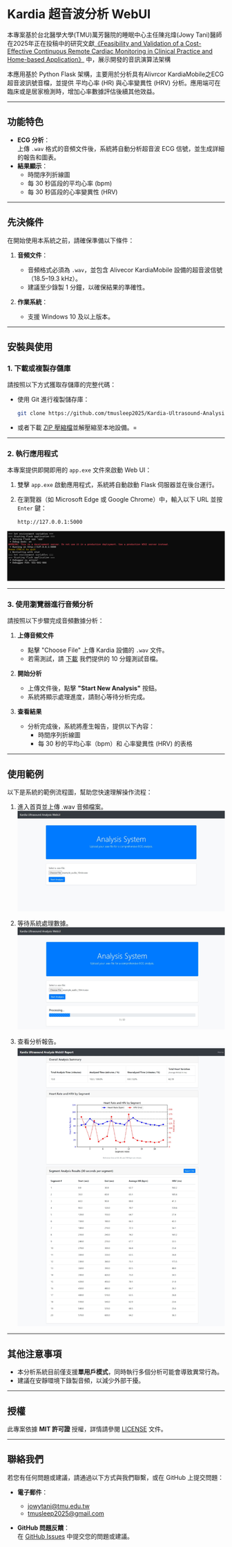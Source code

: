 # Kardia 超音波分析 WebUI

本專案基於台北醫學大學(TMU)萬芳醫院的睡眠中心主任陳兆煒(Jowy Tani)醫師在2025年正在投稿中的研究文獻[《Feasibility and Validation of a Cost-Effective Continuous Remote Cardiac Monitoring in Clinical Practice and Home-based Application》](#) 中，展示開發的音訊演算法架構

本應用基於 Python Flask 架構，主要用於分析具有Alivrcor KardiaMobile之ECG超音波訊號音檔，並提供 平均心率 (HR) 與心率變異性 (HRV) 分析。應用端可在臨床或是居家檢測時，增加心率數據評估後續其他效益。

---

## 功能特色

- **ECG 分析**：  
  上傳 `.wav` 格式的音頻文件後，系統將自動分析超音波 ECG 信號，並生成詳細的報告和圖表。
- **結果顯示**：   
  - 時間序列折線圖
  - 每 30 秒區段的平均心率 (bpm)
  - 每 30 秒區段的心率變異性 (HRV)

---

## 先決條件

在開始使用本系統之前，請確保準備以下條件：

1. **音頻文件**：  
   - 音頻格式必須為 `.wav`，並包含 Alivecor KardiaMobile 設備的超音波信號（18.5–19.3 kHz）。  
   - 建議至少錄製 1 分鐘，以確保結果的準確性。
   
2. **作業系統**：  
   - 支援 Windows 10 及以上版本。

---

## 安裝與使用

### 1. 下載或複製存儲庫

請按照以下方式獲取存儲庫的完整代碼：

- 使用 Git 進行複製儲存庫：

  ```bash
  git clone https://github.com/tmusleep2025/Kardia-Ultrasound-Analysis-WebUI.git
  ```

- 或者下載 [ZIP 壓縮檔](https://github.com/tmusleep2025/Kardia-Ultrasound-Analysis-WebUI/releases/download/v0.3.0/app_v0.3.0.exe)並解壓縮至本地設備。=
---

### 2. 執行應用程式

本專案提供即開即用的 `app.exe` 文件來啟動 Web UI：

1. 雙擊 `app.exe` 啟動應用程式，系統將自動啟動 Flask 伺服器並在後台運行。
2. 在瀏覽器（如 Microsoft Edge 或 Google Chrome）中，輸入以下 URL 並按 `Enter` 鍵：

   ```
   http://127.0.0.1:5000
   ```

![系統啟動示意圖](https://github.com/tmusleep2025/Kardia-Ultrasound-Analysis-WebUI/blob/main/images/System_Startup_Successful.png)

---

### 3. 使用瀏覽器進行音頻分析

請按照以下步驟完成音頻數據分析：

1. **上傳音頻文件**  
   - 點擊 "Choose File" 上傳 Kardia 設備的 `.wav` 文件。  
   - 若需測試，請 [下載](https://github.com/tmusleep2025/Kardia-Ultrasound-Analysis-WebUI/blob/main/Flask/audio_files/example_audio_10min.wav) 我們提供的 10 分鐘測試音檔。

2. **開始分析**  
   - 上傳文件後，點擊 **"Start New Analysis"** 按鈕。  
   - 系統將顯示處理進度，請耐心等待分析完成。

3. **查看結果**  
   - 分析完成後，系統將產生報告，提供以下內容：  
     - 時間序列折線圖  
     - 每 30 秒的平均心率（bpm）和 心率變異性 (HRV) 的表格

---

## 使用範例

以下是系統的範例流程圖，幫助您快速理解操作流程：

1. 進入首頁並上傳 .wav 音頻檔案。
![Home](https://github.com/tmusleep2025/Kardia-Ultrasound-Analysis-WebUI/blob/main/images/Page_Home.png)

2. 等待系統處理數據。
![Progress](https://github.com/tmusleep2025/Kardia-Ultrasound-Analysis-WebUI/blob/main/images/Page_Progress.png)

3. 查看分析報告。
![report](https://github.com/tmusleep2025/Kardia-Ultrasound-Analysis-WebUI/blob/main/images/Page_report.png)

---

## 其他注意事項

- 本分析系統目前僅支援**單用戶模式**，同時執行多個分析可能會導致異常行為。
- 建議在安靜環境下錄製音頻，以減少外部干擾。
---

## 授權

此專案依據 **MIT 許可證** 授權，詳情請參閱 [LICENSE](LICENSE) 文件。

---

## 聯絡我們

若您有任何問題或建議，請通過以下方式與我們聯繫，或在 GitHub 上提交問題：

- **電子郵件**：
  - [jowytani@tmu.edu.tw](mailto:jowytani@tmu.edu.tw)
  - [tmusleep2025@gmail.com](mailto:tmusleep2025@gmail.com)

- **GitHub 問題反饋**：  
  在 [GitHub Issues](https://github.com/tmusleep2025/Kardia-Ultrasound-Analysis-WebUI/issues) 中提交您的問題或建議。